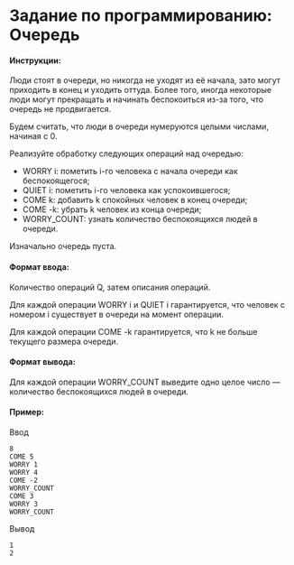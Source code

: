 # Задание по программированию: Очередь

#### Инструкции:
Люди стоят в очереди, но никогда не уходят из её начала, зато могут приходить в конец и уходить оттуда. Более того, иногда некоторые люди могут прекращать и начинать беспокоиться из-за того, что очередь не продвигается.

Будем считать, что люди в очереди нумеруются целыми числами, начиная с 0.

Реализуйте обработку следующих операций над очередью:

* WORRY i: пометить i-го человека с начала очереди как беспокоящегося;
* QUIET i: пометить i-го человека как успокоившегося;
* COME k: добавить k спокойных человек в конец очереди;
* COME -k: убрать k человек из конца очереди;
* WORRY_COUNT: узнать количество беспокоящихся людей в очереди.

Изначально очередь пуста.

#### Формат ввода:
Количество операций Q, затем описания операций.

Для каждой операции WORRY i и QUIET i гарантируется, что человек с номером i существует в очереди на момент операции.

Для каждой операции COME -k гарантируется, что k не больше текущего размера очереди.

#### Формат вывода:
Для каждой операции WORRY_COUNT выведите одно целое число — количество беспокоящихся людей в очереди.

#### Пример:
Ввод
```
8
COME 5
WORRY 1
WORRY 4
COME -2
WORRY_COUNT
COME 3
WORRY 3
WORRY_COUNT
```

Вывод
```
1
2
```